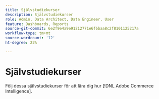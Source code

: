 ```yaml
---
title: Självstudiekurser
description: Självstudiekurser
role: Admin, Data Architect, Data Engineer, User
feature: Dashboards, Reports
source-git-commit: 6e2f9e4a9e91212771e6f6baa8c2f8101125217a
workflow-type: tm+mt
source-wordcount: '12'
ht-degree: 25%

---
```


# Självstudiekurser

Följ dessa självstudiekurser för att lära dig hur [!DNL Adobe Commerce Intelligence].

